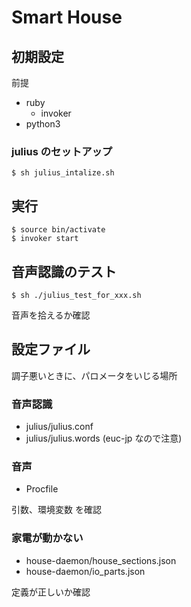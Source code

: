 # Smart House
## 初期設定
前提
+ ruby
  + invoker
+ python3

### julius のセットアップ
```
$ sh julius_intalize.sh
```

## 実行
```
$ source bin/activate
$ invoker start
```

## 音声認識のテスト
```
$ sh ./julius_test_for_xxx.sh
```

音声を拾えるか確認

## 設定ファイル
調子悪いときに、パロメータをいじる場所

### 音声認識
+ julius/julius.conf
+ julius/julius.words (euc-jp なので注意)

### 音声
+ Procfile

引数、環境変数 を確認

### 家電が動かない
+ house-daemon/house_sections.json
+ house-daemon/io_parts.json

定義が正しいか確認
